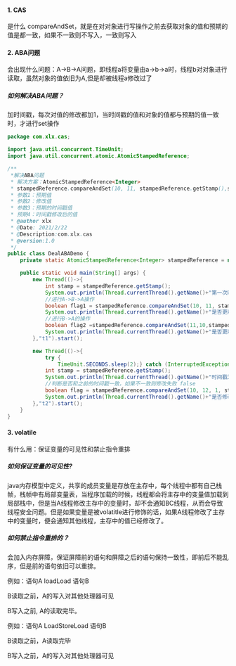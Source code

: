 #### 1. CAS

是什么 compareAndSet，就是在对对象进行写操作之前去获取对象的值和预期的值是都一致，如果不一致则不写入，一致则写入

#### 2. ABA问题

会出现什么问题：A->B->A问题，即线程a将变量由a->b->a时，线程b对对象进行读取，虽然对象的值依旧为A,但是却被线程a修改过了

##### 如何解决ABA问题？

加时间戳，每次对值的修改都加1，当时间戳的值和对象的值都与预期的值一致时，才进行set操作

```java
package com.xlx.cas;

import java.util.concurrent.TimeUnit;
import java.util.concurrent.atomic.AtomicStampedReference;

/**
 *解决ABA问题
 * 解决方案：AtomicStampedReference<Integer>
 * stampedReference.compareAndSet(10, 11, stampedReference.getStamp(),stampedReference.getStamp()+1);
 * 参数1：预期值
 * 参数2：修改值
 * 参数3：预期的时间戳值
 * 预期4：时间戳修改后的值
 * @author xlx
 * @Date: 2021/2/22
 * @Description:com.xlx.cas
 * @version:1.0
 */
public class DealABADemo {
    private static AtomicStampedReference<Integer> stampedReference = new AtomicStampedReference(10,1);

    public static void main(String[] args) {
        new Thread(()->{
            int stamp = stampedReference.getStamp();
            System.out.println(Thread.currentThread().getName()+"第一次时间戳为："+stamp);
            //进行A->B->A操作
            boolean flag1 = stampedReference.compareAndSet(10, 11, stampedReference.getStamp(),stampedReference.getStamp()+1);
            System.out.println(Thread.currentThread().getName()+"是否更新成功："+flag1+",A->B之后时间戳为："+stampedReference.getStamp());
            //进行B->A的操作
            boolean flag2 =stampedReference.compareAndSet(11,10,stampedReference.getStamp(),stampedReference.getStamp()+1);
            System.out.println(Thread.currentThread().getName()+"是否更新成功："+flag2+",B->A之后时间戳为："+stampedReference.getStamp());
        },"t1").start();

        new Thread(()->{
            try {
                TimeUnit.SECONDS.sleep(2);} catch (InterruptedException e) {e.printStackTrace();}
            int stamp = stampedReference.getStamp();
            System.out.println(Thread.currentThread().getName()+"时间戳为："+stamp);
            //判断是否和之前的时间戳一致，如果不一致则修改失败 false
            boolean flag = stampedReference.compareAndSet(10, 12, 1, stampedReference.getStamp() + 1);
            System.out.println(Thread.currentThread().getName()+"是否修改成功："+flag+",时间戳的值为:"+stampedReference.getStamp());
        },"t2").start();
    }
}

```

#### 3. volatile

有什么用：保证变量的可见性和禁止指令重排

##### 如何保证变量的可见性?

java内存模型中定义，共享的成员变量是存放在主存中，每个线程中都有自己栈帧，栈帧中有局部变量表，当程序加载的时候，线程都会将主存中的变量值加载到局部栈中，但是当A线程修改主存中的变量时，却不会通知BC线程，从而会导致线程安全问题。但是如果变量是被volatitle进行修饰的话，如果A线程修改了主存中的变量时，便会通知其他线程，主存中的值已经修改了。

##### 如何禁止指令重排的？

会加入内存屏障，保证屏障前的语句和屏障之后的语句保持一致性，即前后不能乱序，但是前的语句依旧可以重排。

例如：语句A loadLoad 语句B 

B读取之前，A的写入对其他处理器可见

B写入之前, A的读取完毕。



例如：语句A LoadStoreLoad 语句B

B读取之前，A读取完毕

B写入之前，A的写入对其他处理器可见